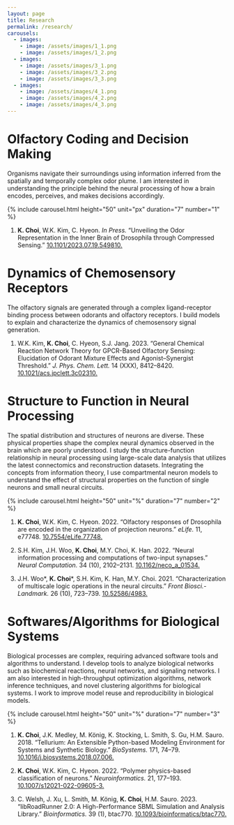 ```yaml
---
layout: page
title: Research
permalink: /research/
carousels:
  - images: 
    - image: /assets/images/1_1.png
    - image: /assets/images/1_2.png
  - images:
    - image: /assets/images/3_1.png
    - image: /assets/images/3_2.png
    - image: /assets/images/3_3.png
  - images:
    - image: /assets/images/4_1.png
    - image: /assets/images/4_2.png
    - image: /assets/images/4_3.png
---
```


<link rel="stylesheet" href="/assets/css/lightbox.min.css">

# Olfactory Coding and Decision Making

Organisms navigate their surroundings using information inferred from the spatially and temporally complex odor plume. I am interested in understanding the principle behind the neural processing of how a brain encodes, perceives, and makes decisions accordingly. 

{% include carousel.html height="50" unit="px" duration="7" number="1" %}

1. **K. Choi**, W.K. Kim, C. Hyeon. _In Press._ “Unveiling the Odor Representation in the Inner Brain of Drosophila through Compressed Sensing.” [10.1101/2023.07.19.549810.](https://doi.org/10.1101/2023.07.19.549810)


# Dynamics of Chemosensory Receptors

The olfactory signals are generated through a complex ligand-receptor binding process between odorants and olfactory receptors. I build models to explain and characterize the dynamics of chemosensory signal generation.

1. W.K. Kim, **K. Choi**, C. Hyeon, S.J. Jang. 2023. “General Chemical Reaction Network Theory for GPCR-Based Olfactory Sensing: Elucidation of Odorant Mixture Effects and Agonist–Synergist Threshold.” _J. Phys. Chem. Lett._ 14 (XXX), 8412–8420. [10.1021/acs.jpclett.3c02310.](https://doi.org/10.1021/acs.jpclett.3c02310)


# Structure to Function in Neural Processing

The spatial distribution and structures of neurons are diverse. These physical properties shape the complex neural dynamics observed in the brain which are poorly understood. I study the structure-function relationship in neural processing using large-scale data analysis that utilizes the latest connectomics and reconstruction datasets. Integrating the concepts from information theory, I use compartmental neuron models to understand the effect of structural properties on the function of single neurons and small neural circuits.

{% include carousel.html height="50" unit="%" duration="7" number="2" %}

1. **K. Choi**, W.K. Kim, C. Hyeon. 2022. “Olfactory responses of Drosophila are encoded in the organization of projection neurons.” _eLife._ 11, e77748. [10.7554/eLife.77748.](https://doi.org/10.7554/eLife.77748)

2. S.H. Kim, J.H. Woo, **K. Choi**, M.Y. Choi, K. Han. 2022. “Neural information processing and computations of two-input synapses.” _Neural Computation._ 34 (10), 2102–2131. [10.1162/neco_a_01534.](https://doi.org/10.1162/neco_a_01534)

3. J.H. Woo\*, **K. Choi**\*, S.H. Kim, K. Han, M.Y. Choi. 2021. “Characterization of multiscale logic operations in the neural circuits.” _Front Biosci.-Landmark._ 26 (10), 723–739. [10.52586/4983.](https://doi.org/10.52586/4983)


# Softwares/Algorithms for Biological Systems

Biological processes are complex, requiring advanced software tools and algorithms to understand. I develop tools to analyze biological networks such as biochemical reactions, neural networks, and signaling networks. I am also interested in high-throughput optimization algorithms, network inference techniques, and novel clustering algorithms for biological systems. I work to improve model reuse and reproducibility in biological models.

{% include carousel.html height="50" unit="%" duration="7" number="3" %}

1. **K. Choi**, J.K. Medley, M. König, K. Stocking, L. Smith, S. Gu, H.M. Sauro. 2018. “Tellurium: An Extensible Python-based Modeling Environment for Systems and Synthetic Biology.” _BioSystems._ 171, 74–79. [10.1016/j.biosystems.2018.07.006.](https://doi.org/10.1016/j.biosystems.2018.07.006)

2. **K. Choi**, W.K. Kim, C. Hyeon. 2022. “Polymer physics-based classification of neurons.” _Neuroinformatics._ 21, 177–193. [10.1007/s12021-022-09605-3.](https://doi.org/10.1007/s12021-022-09605-3)

3. C. Welsh, J. Xu, L. Smith, M. König, **K. Choi**, H.M. Sauro. 2023. “libRoadRunner 2.0: A High-Performance SBML Simulation and Analysis Library.” _Bioinformatics._ 39 (1), btac770. [10.1093/bioinformatics/btac770.](https://doi.org/10.1093/bioinformatics/btac770)

<script src="/assets/js/lightbox-plus-jquery.js"></script>
